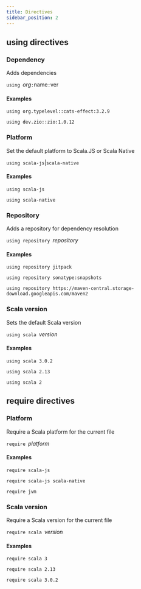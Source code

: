 ```yaml
---
title: Directives
sidebar_position: 2
---
```


## using directives

### Dependency

Adds dependencies

`using `_org_`:`name`:`ver

#### Examples
`using org.typelevel::cats-effect:3.2.9`

`using dev.zio::zio:1.0.12`

### Platform

Set the default platform to Scala.JS or Scala Native

`using scala-js`|`scala-native`

#### Examples
`using scala-js`

`using scala-native`

### Repository

Adds a repository for dependency resolution

`using repository `_repository_

#### Examples
`using repository jitpack`

`using repository sonatype:snapshots`

`using repository https://maven-central.storage-download.googleapis.com/maven2`

### Scala version

Sets the default Scala version

`using scala `_version_

#### Examples
`using scala 3.0.2`

`using scala 2.13`

`using scala 2`


## require directives

### Platform

Require a Scala platform for the current file

`require `_platform_

#### Examples
`require scala-js`

`require scala-js scala-native`

`require jvm`

### Scala version

Require a Scala version for the current file

`require scala `_version_

#### Examples
`require scala 3`

`require scala 2.13`

`require scala 3.0.2`

